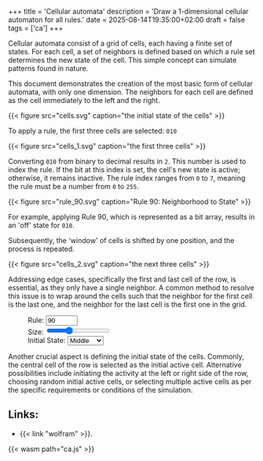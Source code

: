 +++
title = 'Cellular automata'
description = 'Draw a 1-dimensional cellular automaton for all rules.'
date = 2025-08-14T19:35:00+02:00
draft = false
tags = ['ca']
+++

Cellular automata consist of a grid of cells, each having a finite set of
states. For each cell, a set of neighbors is defined based on which a rule set
determines the new state of the cell. This simple concept can simulate patterns
found in nature.

This document demonstrates the creation of the most basic form of cellular
automata, with only one dimension. The neighbors for each cell are defined as
the cell immediately to the left and the right.

{{< figure src="cells.svg" caption="the initial state of the cells" >}}

To apply a rule, the first three cells are selected: `010`

{{< figure src="cells_1.svg" caption="the first three cells" >}}

Converting `010` from binary to decimal results in `2`. This number is used to
index the rule. If the bit at this index is set, the cell's new state is
active; otherwise, it remains inactive. The rule index ranges from `0` to `7`,
meaning the rule must be a number from `0` to `255`.

{{< figure src="rule_90.svg" caption="Rule 90: Neighborhood to State" >}}

For example, applying Rule 90, which is represented as a bit array, results in
an 'off' state for `010`.

Subsequently, the 'window' of cells is shifted by one position, and the process
is repeated.

{{< figure src="cells_2.svg" caption="the next three cells" >}}

Addressing edge cases, specifically the first and last cell of the row, is
essential, as they only have a single neighbor. A common method to resolve this
issue is to wrap around the cells such that the neighbor for the first cell is
the last one, and the neighbor for the last cell is the first one in the grid.

<figure>
<canvas id=canvas oncontextmenu=event.preventdefault()></canvas>
<form action="#" id="rules">
    <label class="h2" form="rules">Rule:</label>
    <input type="number" value="90" name="rule" id="rule" min="0" max="255" required>
    <br>
    <label class="h2" form="rules">Size:</label>
    <input type="range" min="1" max="10" value="4" id="size"/>
    <br>
    <label class="h2" form="rules">Initial State:</label>
    <select id="initial">
      <option value="1">Middle</option>
      <option value="2">Left</option>
      <option value="3">Right</option>
      <option value="4">Random</option>
    </select>
</select>
</form>
</figure>


Another crucial aspect is defining the initial state of the cells. Commonly,
the central cell of the row is selected as the initial active cell. Alternative
possibilities include initiating the activity at the left or right side of the
row, choosing random initial active cells, or selecting multiple active cells 
as per the specific requirements or conditions of the simulation.

## Links:
- {{< link "wolfram" >}}.

<script>
    let set_rule;
    let set_size;
    let set_initial;

    function on_load() {
        const dpr = window.devicePixelRatio;
        let canvas = document.getElementById('canvas');

        set_rule = Module.cwrap(
            "set_rule",
            null,
            ["number"]
        );
        set_size = Module.cwrap(
            "set_size",
            null,
            ["number"]
        );
        set_initial = Module.cwrap(
            "set_initial",
            null,
            ["number"]
        );
    }
    var Module = {
        postRun: [ on_load ],
        canvas: document.getElementById('canvas'),
    };

    const ruleInput = document.querySelector('#rule');
    function handleRuleChange(event) {
        const newValue = event.target.value;
        set_rule(newValue);
    }
    ruleInput.addEventListener('input', handleRuleChange);

    const sizeInput = document.querySelector('#size');
    function handleSizeChange(event) {
        const newValue = event.target.value;
        set_size(newValue);
    }
    sizeInput.addEventListener('input', handleSizeChange);

    const initialInput = document.querySelector('#initial');
    function handleInitChange(event) {
        const newValue = event.target.value;
        set_initial(newValue);
    }
    initialInput.addEventListener('input', handleInitChange);
</script>
{{< wasm path="ca.js" >}}
